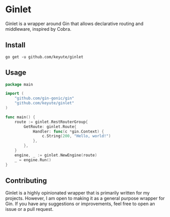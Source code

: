 # Ginlet

Ginlet is a wrapper around Gin that allows declarative routing and middleware, inspired by Cobra.

## Install

```shell
go get -u github.com/keyute/ginlet
```

## Usage

```go
package main

import (
	"github.com/gin-gonic/gin"
	"github.com/keyute/ginlet"
)

func main() {
	route := ginlet.RestRouterGroup{
		GetRoute: ginlet.Route{
			Handler: func(c *gin.Context) {
				c.String(200, "Hello, world!")
			},
		},
	}
	engine, _ := ginlet.NewEngine(route)
	_ = engine.Run()
}

```

## Contributing

Ginlet is a highly opinionated wrapper that is primarily written for my projects.
However, I am open to making it as a general purpose wrapper for Gin.
If you have any suggestions or improvements, feel free to open an issue or a pull request.